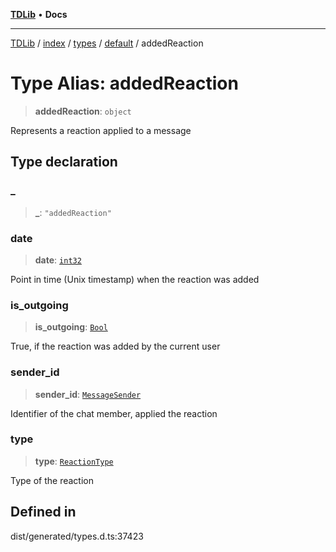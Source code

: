 [**TDLib**](../../../../../../README.md) • **Docs**

***

[TDLib](../../../../../../modules.md) / [index](../../../../../README.md) / [types](../../../README.md) / [default](../README.md) / addedReaction

# Type Alias: addedReaction

> **addedReaction**: `object`

Represents a reaction applied to a message

## Type declaration

### \_

> **\_**: `"addedReaction"`

### date

> **date**: [`int32`](int32.md)

Point in time (Unix timestamp) when the reaction was added

### is\_outgoing

> **is\_outgoing**: [`Bool`](Bool.md)

True, if the reaction was added by the current user

### sender\_id

> **sender\_id**: [`MessageSender`](MessageSender.md)

Identifier of the chat member, applied the reaction

### type

> **type**: [`ReactionType`](ReactionType.md)

Type of the reaction

## Defined in

dist/generated/types.d.ts:37423
